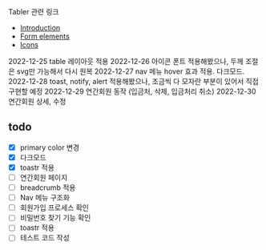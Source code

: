 Tabler 관련 링크
* [Introduction](https://preview.tabler.io/docs/)
* [Form elements](https://preview.tabler.io/form-elements.html)
* [Icons](https://preview.tabler.io/icons.html)

2022-12-25 table 레이아웃 적용
2022-12-26 아이콘 폰트 적용해봤으나, 두께 조절은 svg만 가능해서 다시 원복
2022-12-27 nav 메뉴 hover 효과 적용. 다크모드. 
2022-12-28 toast, notify, alert 적용해봤으나, 조금씩 다 모자란 부분이 있어서 직접 구현할 예정
2022-12-29 연간회원 동작 (입금처, 삭제, 입금처리 취소)
2022-12-30 연간회원 상세, 수정 


## todo
- [x] primary color 변경
- [x] 다크모드
- [x] toastr 적용
- [ ] 연간회원 페이지 
- [ ] breadcrumb 적용
- [ ] Nav 메뉴 구조화
- [ ] 회원가입 프로세스 확인
- [ ] 비밀번호 찾기 기능 확인
- [ ] toastr 적용
- [ ] 테스트 코드 작성
